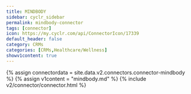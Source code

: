 ```yaml
---
title: MINDBODY
sidebar: cyclr_sidebar
permalink: mindbody-connector
tags: [connector]
icon: https://my.cyclr.com/api/ConnectorIcon/17339
default_header: false
category: CRMs
categories: [CRMs,Healthcare/Wellness]
showv1content: true
---
```

{% assign connectordata = site.data.v2.connectors.connector-mindbody %}
{% assign v1content = "mindbody.md" %}
{% include v2/connector/connector.html %}	